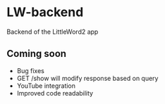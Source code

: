 # LW-backend
Backend of the LittleWord2 app


## Coming soon
- Bug fixes
- GET /show will modify response based on query
- YouTube integration
- Improved code readability